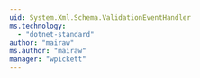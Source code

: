 ```yaml
---
uid: System.Xml.Schema.ValidationEventHandler
ms.technology: 
  - "dotnet-standard"
author: "mairaw"
ms.author: "mairaw"
manager: "wpickett"
---
```

